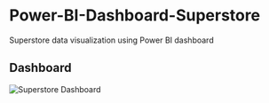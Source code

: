 # Power-BI-Dashboard-Superstore
Superstore data visualization using Power BI dashboard

## Dashboard
![Superstore Dashboard](https://user-images.githubusercontent.com/61374508/231354092-812e76fc-0190-4501-be91-a1a26b5f6cd6.png)
